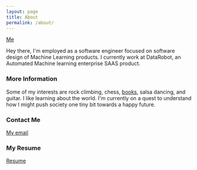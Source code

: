 ```yaml
---
layout: page
title: About
permalink: /about/
---
```


[Me](images/josh.jpg)

Hey there, I'm employed as a software engineer focused on software design of Machine Learning products. I currently work at DataRobot, an Automated Machine learning enterprise SAAS product. 

### More Information

Some of my interests are rock climbing, chess, [books](https://www.goodreads.com/user/show/13428134-josh-preuss), salsa dancing, and guitar. I like learning about the world. I'm currently on a quest to understand how I might push society one tiny bit towards a happy future.

### Contact Me

[My email](mailto:josh@enjoysailing.us)

### My Resume
[Resume](images/resume.pdf)
